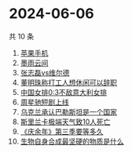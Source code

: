 # 2024-06-06

共 10 条

<!-- BEGIN ZHIHUSEARCH -->
<!-- 最后更新时间 Thu Jun 06 2024 07:10:55 GMT+0800 (China Standard Time) -->
1. [苹果手机](https://www.zhihu.com/search?q=苹果手机)
1. [墨雨云间](https://www.zhihu.com/search?q=墨雨云间)
1. [张志磊vs维尔德](https://www.zhihu.com/search?q=张志磊vs维尔德)
1. [董明珠称打工人想休闲可以辞职](https://www.zhihu.com/search?q=董明珠称打工人想休闲可以辞职)
1. [中国女排0:3不敌意大利女排](https://www.zhihu.com/search?q=中国女排0:3不敌意大利女排)
1. [周星驰短剧上线](https://www.zhihu.com/search?q=周星驰短剧上线)
1. [乌克兰承认巴勒斯坦是一个国家](https://www.zhihu.com/search?q=乌克兰承认巴勒斯坦是一个国家)
1. [斯里兰卡极端天气致10人死亡](https://www.zhihu.com/search?q=斯里兰卡极端天气致10人死亡)
1. [《庆余年》第三季要等多久](https://www.zhihu.com/search?q=《庆余年》第三季要等多久)
1. [生物自身合成最坚硬的物质是什么](https://www.zhihu.com/search?q=生物自身合成最坚硬的物质是什么)
<!-- END ZHIHUSEARCH -->
